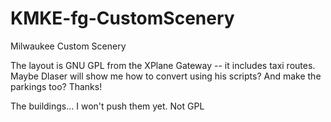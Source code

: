 # KMKE-fg-CustomScenery
Milwaukee Custom Scenery


The layout is GNU GPL from the XPlane Gateway -- it includes taxi routes. 
Maybe Dlaser will show me how to convert using his scripts? And make the parkings too?
Thanks!

The buildings... I won't push them yet.
Not GPL
